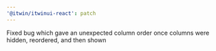 ```yaml
---
'@itwin/itwinui-react': patch
---
```


Fixed bug which gave an unexpected column order once columns were hidden, reordered, and then shown
